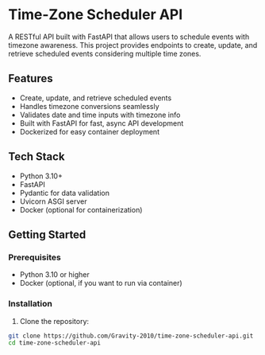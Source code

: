 # Time-Zone Scheduler API

A RESTful API built with FastAPI that allows users to schedule events with timezone awareness. This project provides endpoints to create, update, and retrieve scheduled events considering multiple time zones.

## Features

- Create, update, and retrieve scheduled events
- Handles timezone conversions seamlessly
- Validates date and time inputs with timezone info
- Built with FastAPI for fast, async API development
- Dockerized for easy container deployment

## Tech Stack

- Python 3.10+
- FastAPI
- Pydantic for data validation
- Uvicorn ASGI server
- Docker (optional for containerization)

## Getting Started

### Prerequisites

- Python 3.10 or higher
- Docker (optional, if you want to run via container)

### Installation

1. Clone the repository:

```bash
git clone https://github.com/Gravity-2010/time-zone-scheduler-api.git
cd time-zone-scheduler-api

